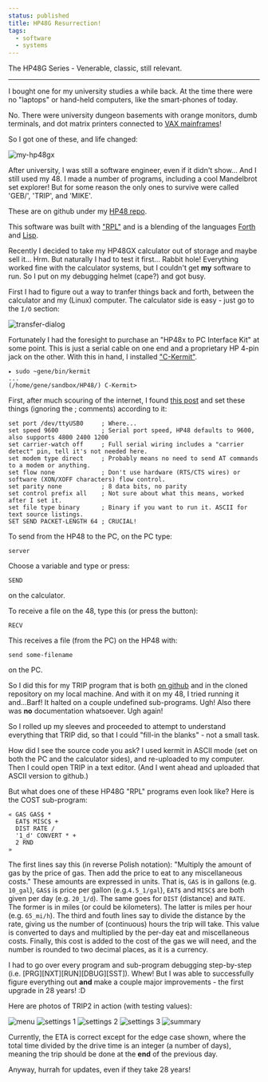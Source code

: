 ```yaml
---                                                                                                                                                                          
status: published
title: HP48G Resurrection!
tags:
  - software
  - systems
---
```


The HP48G Series - Venerable, classic, still relevant.

---

I bought one for my university studies a while back. At the time there were no "laptops" or hand-held computers, like the smart-phones of today.

No. There were university dungeon basements with orange monitors, dumb terminals, and dot matrix printers connected to [VAX mainframes](https://en.wikipedia.org/wiki/VAX)!

So I got one of these, and life changed:

![my-hp48gx](my-hp48gx.gif)

After university, I was still a software engineer, even if it didn't show... And I still used my 48.  I made a number of programs, including a cool Mandelbrot set explorer!  But for some reason the only ones to survive were called 'GEB/', 'TRIP', and 'MIKE'.

These are on github under my [HP48 repo](https://github.com/ology/HP48).

This software was built with ["RPL"](https://en.wikipedia.org/wiki/RPL_(programming_language)) and is a blending of the languages [Forth](https://en.wikipedia.org/wiki/Forth_(programming_language)) and [Lisp](https://en.wikipedia.org/wiki/Lisp_(programming_language)).

Recently I decided to take my HP48GX calculator out of storage and maybe sell it... Hrm. But naturally I had to test it first... Rabbit hole!  Everything worked fine with the calculator systems, but I couldn't get **my** software to run.  So I put on my debugging helmet (cape?) and got busy.

First I had to figure out a way to tranfer things back and forth, between the calculator and my (Linux) computer.  The calculator side is easy - just go to the `I/O` section:

![transfer-dialog](transfer-dialog.png)

Fortunately I had the foresight to purchase an "HP48x to PC Interface Kit" at some point.  This is just a serial cable on one end and a proprietary HP 4-pin jack on the other.  With this in hand, I installed ["C-Kermit"](https://www.kermitproject.org/ck90.html).

    ▸ sudo ~gene/bin/kermit 
    ...
    (/home/gene/sandbox/HP48/) C-Kermit>

First, after much scouring of the internet, I found [this post](https://retrocomputing.stackexchange.com/questions/16165/how-to-transfer-files-between-modern-linux-host-and-hp48-handheld-calculator) and set these things (ignoring the ; comments) according to it:

    set port /dev/ttyUSB0     ; Where...
    set speed 9600            ; Serial port speed, HP48 defaults to 9600, also supports 4800 2400 1200
    set carrier-watch off     ; Full serial wiring includes a "carrier detect" pin, tell it's not needed here.
    set modem type direct     ; Probably means no need to send AT commands to a modem or anything.
    set flow none             ; Don't use hardware (RTS/CTS wires) or software (XON/XOFF characters) flow control.
    set parity none           ; 8 data bits, no parity
    set control prefix all    ; Not sure about what this means, worked after I set it.
    set file type binary      ; Binary if you want to run it. ASCII for text source listings.
    SET SEND PACKET-LENGTH 64 ; CRUCIAL!

To send from the HP48 to the PC, on the PC type:

    server

Choose a variable and type or press:

    SEND

on the calculator.

To receive a file on the 48, type this (or press the button):

    RECV

This receives a file (from the PC) on the HP48 with:

    send some-filename

on the PC.

So I did this for my TRIP program that is both [on github](https://github.com/ology/HP48) and in the cloned repository on my local machine.  And with it on my 48, I tried running it and...Barf!  It halted on a couple undefined sub-programs.  Ugh!  Also there was **no** documentation whatsoever. Ugh again!

So I rolled up my sleeves and proceeded to attempt to understand everything that TRIP did, so that I could "fill-in the blanks" - not a small task.

How did I see the source code you ask?  I used kermit in ASCII mode (set on both the PC and the calculator sides), and re-uploaded to my computer.  Then I could open TRIP in a text editor.  (And I went ahead and uploaded that ASCII version to github.)

But what does one of these HP48G "RPL" programs even look like?  Here is the COST sub-program:

    « GAS GAS$ *
      EAT$ MISC$ +
      DIST RATE /
      '1_d' CONVERT * +
      2 RND
    »

The first lines say this (in reverse Polish notation): "Multiply the amount of gas by the price of gas. Then add the price to eat to any miscellaneous costs."  These amounts are expressed in units.  That is, `GAS` is in gallons (e.g. `10_gal`), `GAS$` is price per gallon (e.g.`4.5_1/gal`), `EAT$` and `MISC$` are both given per day (e.g. `20_1/d`).  The same goes for `DIST` (distance) and `RATE`.  The former is in miles (or could be kilometers).  The latter is miles per hour (e.g. `65_mi/h`).  The third and fouth lines say to divide the distance by the rate, giving us the number of (continuous) hours the trip will take.  This value is converted to days and multiplied by the per-day eat and miscellaneous costs.  Finally, this cost is added to the cost of the gas we will need, and the number is rounded to two decimal places, as it is a currency.

I had to go over every program and sub-program debugging step-by-step (i.e. [PRG][NXT][RUN][DBUG][SST]). Whew!  But I was able to successfully figure everything out **and** make a couple major improvements - the first upgrade in 28 years! :D

Here are photos of TRIP2 in action (with testing values):

![menu](trip2-menu.jpg)
![settings 1](trip2-set1.jpg)
![settings 2](trip2-set2.jpg)
![settings 3](trip2-set3.jpg)
![summary](trip2-summary.jpg)

Currently, the ETA is correct except for the edge case shown, where the total time divided by the drive time is an integer (a number of days), meaning the trip should be done at the **end** of the previous day.

Anyway, hurrah for updates, even if they take 28 years!
